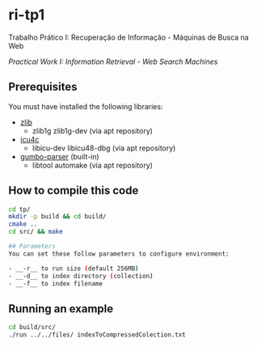 ri-tp1
======

Trabalho Prático I: Recuperação de Informação - Máquinas de Busca na Web

*Practical Work I: Information Retrieval - Web Search Machines*

## Prerequisites
You must have installed the following libraries:

- [zlib](http://www.zlib.net/)
  * zlib1g zlib1g-dev (via apt repository)
- [icu4c](http://site.icu-project.org/download)
  * libicu-dev libicu48-dbg (via apt repository)
- [gumbo-parser](https://github.com/google/gumbo-parser) (built-in)
  * libtool automake (via apt repository)

## How to compile this code
```bash
cd tp/
mkdir -p build && cd build/
cmake ..
cd src/ && make

## Parameters
You can set these follow parameters to configure environment:

- __-r__ to run size (default 256MB)
- __-d__ to index directory (collection)
- __-f__ to index filename

```
## Running an example
```bash
cd build/src/
./run ../../files/ indexToCompressedColection.txt
```
